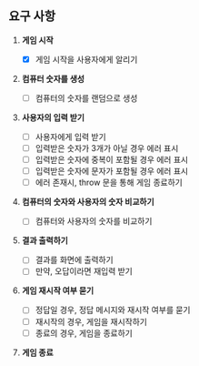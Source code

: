## 요구 사항

1. **게임 시작**

   - [x] 게임 시작을 사용자에게 알리기

2. **컴퓨터 숫자를 생성**

   - [ ] 컴퓨터의 숫자를 랜덤으로 생성

3. **사용자의 입력 받기**

   - [ ] 사용자에게 입력 받기
   - [ ] 입력받은 숫자가 3개가 아닐 경우 에러 표시
   - [ ] 입력받은 숫자에 중복이 포함될 경우 에러 표시
   - [ ] 입력받은 숫자에 문자가 포함될 경우 에러 표시
   - [ ] 에러 존재시, throw 문을 통해 게임 종료하기

4. **컴퓨터의 숫자와 사용자의 숫자 비교하기**

   - [ ] 컴퓨터와 사용자의 숫자를 비교하기

5. **결과 출력하기**

   - [ ] 결과를 화면에 출력하기
   - [ ] 만약, 오답이라면 재입력 받기

6. **게임 재시작 여부 묻기**

   - [ ] 정답일 경우, 정답 메시지와 재시작 여부를 묻기
   - [ ] 재시작의 경우, 게임을 재시작하기
   - [ ] 종료의 경우, 게임을 종료하기

7. **게임 종료**
